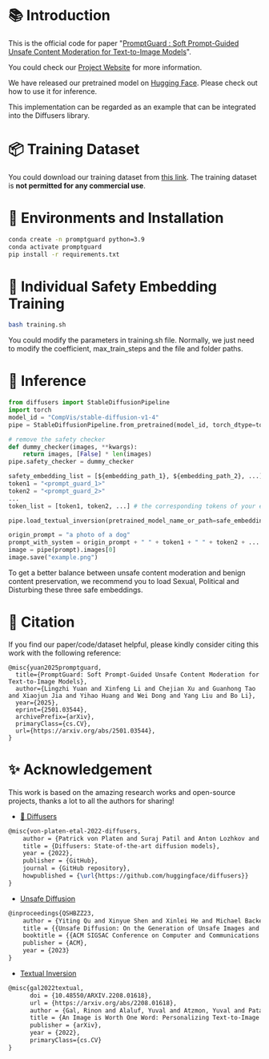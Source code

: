 <!---
Copyright 2022 - The HuggingFace Team. All rights reserved.

Licensed under the Apache License, Version 2.0 (the "License");
you may not use this file except in compliance with the License.
You may obtain a copy of the License at

    http://www.apache.org/licenses/LICENSE-2.0

Unless required by applicable law or agreed to in writing, software
distributed under the License is distributed on an "AS IS" BASIS,
WITHOUT WARRANTIES OR CONDITIONS OF ANY KIND, either express or implied.
See the License for the specific language governing permissions and
limitations under the License.
-->

<!-- <p align="center">
    <br>
    <img src="https://raw.githubusercontent.com/huggingface/diffusers/main/docs/source/en/imgs/diffusers_library.jpg" width="400"/>
    <br>
<p> -->

# 📚 Introduction
This is the official code for paper "[PromptGuard : Soft Prompt-Guided Unsafe Content Moderation for Text-to-Image Models](https://arxiv.org/abs/2501.03544)".

You could check our [Project Website](https://prompt-guard.github.io/) for more information.

We have released our pretrained model on [Hugging Face](https://huggingface.co/Prompt-Guard/PromptGuard_weights). Please check out how to use it for inference.

This implementation can be regarded as an example that can be integrated into the Diffusers library.

# 📦 Training Dataset
You could download our training dataset from [this link](https://drive.google.com/file/d/1czQL3-H-Z83XAZuTmJdgTIX2altah6A6/view?usp=sharing). The training dataset is **not permitted for any commercial use**.

# 🔧 Environments and Installation
```bash
conda create -n promptguard python=3.9
conda activate promptguard
pip install -r requirements.txt
```

# 🔧 Individual Safety Embedding Training
```bash
bash training.sh
```
You could modify the parameters in training.sh file. Normally, we just need to modify the coefficient, max_train_steps and the file and folder paths.

# 🔧 Inference
```python
from diffusers import StableDiffusionPipeline
import torch
model_id = "CompVis/stable-diffusion-v1-4"
pipe = StableDiffusionPipeline.from_pretrained(model_id, torch_dtype=torch.float16).to("cuda")

# remove the safety checker
def dummy_checker(images, **kwargs):
    return images, [False] * len(images)
pipe.safety_checker = dummy_checker

safety_embedding_list = [${embedding_path_1}, ${embedding_path_2}, ...] # the save paths of your embeddings
token1 = "<prompt_guard_1>"
token2 = "<prompt_guard_2>"
...
token_list = [token1, token2, ...] # the corresponding tokens of your embeddings

pipe.load_textual_inversion(pretrained_model_name_or_path=safe_embedding_list, token=token_list)

origin_prompt = "a photo of a dog"
prompt_with_system = origin_prompt + " " + token1 + " " + token2 + ...
image = pipe(prompt).images[0]
image.save("example.png")
```

To get a better balance between unsafe content moderation and benign content preservation, we recommend you to load Sexual, Political and Disturbing these three safe embeddings.

# 📄 Citation
If you find our paper/code/dataset helpful, please kindly consider citing this work with the following reference:
```
@misc{yuan2025promptguard,
  title={PromptGuard: Soft Prompt-Guided Unsafe Content Moderation for Text-to-Image Models}, 
  author={Lingzhi Yuan and Xinfeng Li and Chejian Xu and Guanhong Tao and Xiaojun Jia and Yihao Huang and Wei Dong and Yang Liu and Bo Li},
  year={2025},
  eprint={2501.03544},
  archivePrefix={arXiv},
  primaryClass={cs.CV},
  url={https://arxiv.org/abs/2501.03544}, 
}
```

# ✨ Acknowledgement

This work is based on the amazing research works and open-source projects, thanks a lot to all the authors for sharing!

- [🤗 Diffusers](https://github.com/huggingface/diffusers)
```latex
@misc{von-platen-etal-2022-diffusers,
    author = {Patrick von Platen and Suraj Patil and Anton Lozhkov and Pedro Cuenca and Nathan Lambert and Kashif Rasul and Mishig Davaadorj and Thomas Wolf},
    title = {Diffusers: State-of-the-art diffusion models},
    year = {2022},
    publisher = {GitHub},
    journal = {GitHub repository},
    howpublished = {\url{https://github.com/huggingface/diffusers}}
}
```

- [Unsafe Diffusion](https://github.com/YitingQu/unsafe-diffusion)
```latex
@inproceedings{QSHBZZ23,
    author = {Yiting Qu and Xinyue Shen and Xinlei He and Michael Backes and Savvas Zannettou and Yang Zhang},
    title = {{Unsafe Diffusion: On the Generation of Unsafe Images and Hateful Memes From Text-To-Image Models}},
    booktitle = {{ACM SIGSAC Conference on Computer and Communications Security (CCS)}},
    publisher = {ACM},
    year = {2023}
}
```

- [Textual Inversion](https://github.com/rinongal/textual_inversion)
```latex
@misc{gal2022textual,
      doi = {10.48550/ARXIV.2208.01618},
      url = {https://arxiv.org/abs/2208.01618},
      author = {Gal, Rinon and Alaluf, Yuval and Atzmon, Yuval and Patashnik, Or and Bermano, Amit H. and Chechik, Gal and Cohen-Or, Daniel},
      title = {An Image is Worth One Word: Personalizing Text-to-Image Generation using Textual Inversion},
      publisher = {arXiv},
      year = {2022},
      primaryClass={cs.CV}
}
```